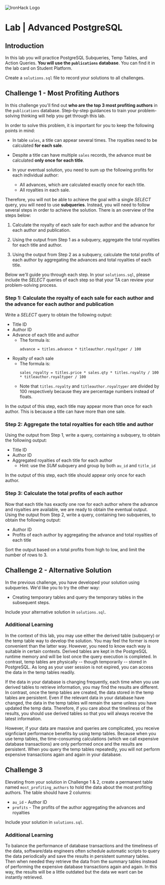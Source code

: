 ![IronHack Logo](https://s3-eu-west-1.amazonaws.com/ih-materials/uploads/upload_d5c5793015fec3be28a63c4fa3dd4d55.png)

# Lab | Advanced PostgreSQL

## Introduction

In this lab you will practice PostgreSQL Subqueries, Temp Tables, and Action Queries. **You will use the `publications` database**. You can find it in the lab card on Student Platform.

Create a `solutions.sql` file to record your solutions to all challenges.

## Challenge 1 - Most Profiting Authors

In this challenge you'll find out **who are the top 3 most profiting authors** in the `publications` database. Step-by-step guidances to train your problem-solving thinking will help you get through this lab.

In order to solve this problem, it is important for you to keep the following points in mind:

* In table `sales`, a title can appear several times. The royalties need to be calculated **for each sale**.

* Despite a title can have multiple `sales` records, the advance must be calculated **only once for each title**.

* In your eventual solution, you need to sum up the following profits for each individual author:
    * All advances, which are calculated exactly once for each title.
    * All royalties in each sale.

Therefore, you will not be able to achieve the goal with a single *SELECT* query, you will need to use **subqueries**. Instead, you will need to follow several steps in order to achieve the solution. There is an overview of the steps below:

1. Calculate the royalty of each sale for each author and the advance for each author and publication.

2. Using the output from Step 1 as a subquery, aggregate the total royalties for each title and author.

3. Using the output from Step 2 as a subquery, calculate the total profits of each author by aggregating the advances and total royalties of each title.

Below we'll guide you through each step. In your `solutions.sql`, please include the *SELECT* queries of each step so that your TA can review your problem-solving process.

### Step 1: Calculate the royalty of each sale for each author and the advance for each author and publication

Write a *SELECT* query to obtain the following output:

* Title ID
* Author ID
* Advance of each title and author
   * The formula is:
      ```
      advance = titles.advance * titleauthor.royaltyper / 100
      ```
* Royalty of each sale
    * The formula is:
        ```
        sales_royalty = titles.price * sales.qty * titles.royalty / 100 * titleauthor.royaltyper / 100
        ```
    * Note that `titles.royalty` and `titleauthor.royaltyper` are divided by 100 respectively because they are percentage numbers instead of floats.

In the output of this step, each title may appear more than once for each author. This is because a title can have more than one sale. 

### Step 2: Aggregate the total royalties for each title and author

Using the output from Step 1, write a query, containing a subquery, to obtain the following output:

* Title ID
* Author ID
* Aggregated royalties of each title for each author
    * Hint: use the *SUM* subquery and group by both `au_id` and `title_id`

In the output of this step, each title should appear only once for each author.

### Step 3: Calculate the total profits of each author

Now that each title has exactly one row for each author where the advance and royalties are available, we are ready to obtain the eventual output. Using the output from Step 2, write a query, containing two subqueries, to obtain the following output:

* Author ID
* Profits of each author by aggregating the advance and total royalties of each title

Sort the output based on a total profits from high to low, and limit the number of rows to 3.

## Challenge 2 - Alternative Solution

In the previous challenge, you have developed your solution using subqueries. We'd like you to try the other way:

* Creating temporary tables and query the temporary tables in the subsequent steps.

Include your alternative solution in `solutions.sql`.

### Additional Learning

In the context of this lab, you may use either the derived table (subquery) or the temp table way to develop the solution. You may feel the former is more convenient than the latter way. However, you need to know each way is suitable in certain contexts. Derived tables are kept in the PostgreSQL runtime memory and will be lost once the query execution is completed. In contrast, temp tables are physically -- though temporarily -- stored in PostgreSQL. As long as your user session is not expired, you can access the data in the temp tables readily. 

If the data in your database is changing frequently, each time when you use derived tables to retrieve information, you may find the results are different. In contrast, once the temp tables are created, the data stored in the temp tables are persistent. Even if the relevant data in your database have changed, the data in the temp tables will remain the same unless you have updated the temp data. Therefore, if you care about the timeliness of the results, you should use derived tables so that you will always receive the latest information.

However, if your data are massive and queries are complicated, you receive signficiant performance benefits by using temp tables. Because when you use temp tables, the time-consuming calculations (which we call expensive database transactions) are only performed once and the results are persistent. When you query the temp tables repeatedly, you will not perform expensive transactions again and again in your database.

## Challenge 3

Elevating from your solution in Challenge 1 & 2, create a permanent table named `most_profiting_authors` to hold the data about the most profiting authors. The table should have 2 columns:

* `au_id` - Author ID
* `profits` - The profits of the author aggregating the advances and royalties

Include your solution in `solutions.sql`.

### Additional Learning

To balance the performance of database transactions and the timeliness of the data, software/data engineers often schedule automatic scripts to query the data periodically and save the results in persistent summary tables. Then when needed they retrieve the data from the summary tables instead of performing the expensive database transactions again and again. In this way, the results will be a little outdated but the data we want can be instantly retrieved.
